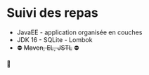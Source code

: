 # Suivi des repas 
* JavaEE - application organisée en couches
* JDK 16 - SQLite - Lombok
* :no_entry: ~~Maven, EL, JSTL~~ :no_entry:
  
:zany_face:
